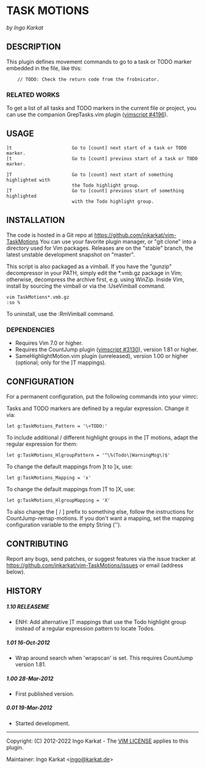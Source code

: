 TASK MOTIONS
===============================================================================
_by Ingo Karkat_

DESCRIPTION
------------------------------------------------------------------------------

This plugin defines movement commands to go to a task or TODO marker embedded
in the file, like this:
```
    // TODO: Check the return code from the frobnicator.
```

### RELATED WORKS

To get a list of all tasks and TODO markers in the current file or project,
you can use the companion GrepTasks.vim plugin ([vimscript #4196](http://www.vim.org/scripts/script.php?script_id=4196)).

USAGE
------------------------------------------------------------------------------

    ]t                      Go to [count] next start of a task or TODO marker.
    [t                      Go to [count] previous start of a task or TODO marker.

    ]T                      Go to [count] next start of something highlighted with
                            the Todo highlight group.
    [T                      Go to [count] previous start of something highlighted
                            with the Todo highlight group.

INSTALLATION
------------------------------------------------------------------------------

The code is hosted in a Git repo at
    https://github.com/inkarkat/vim-TaskMotions
You can use your favorite plugin manager, or "git clone" into a directory used
for Vim packages. Releases are on the "stable" branch, the latest unstable
development snapshot on "master".

This script is also packaged as a vimball. If you have the "gunzip"
decompressor in your PATH, simply edit the \*.vmb.gz package in Vim; otherwise,
decompress the archive first, e.g. using WinZip. Inside Vim, install by
sourcing the vimball or via the :UseVimball command.

    vim TaskMotions*.vmb.gz
    :so %

To uninstall, use the :RmVimball command.

### DEPENDENCIES

- Requires Vim 7.0 or higher.
- Requires the CountJump plugin ([vimscript #3130](http://www.vim.org/scripts/script.php?script_id=3130)), version 1.81 or higher.
- SameHighlightMotion.vim plugin (unreleased), version 1.00 or
  higher (optional; only for the ]T mappings).

CONFIGURATION
------------------------------------------------------------------------------

For a permanent configuration, put the following commands into your vimrc:

Tasks and TODO markers are defined by a regular expression. Change it via:

    let g:TaskMotions_Pattern = '\<TODO:'

To include additional / different highlight groups in the ]T motions, adapt
the regular expression for them:

    let g:TaskMotions_HlgroupPattern = '^\%(Todo\|WarningMsg\)$'

To change the default mappings from ]t to ]x, use:

    let g:TaskMotions_Mapping = 'x'

To change the default mappings from ]T to ]X, use:

    let g:TaskMotions_HlgroupMapping = 'X'

To also change the [ / ] prefix to something else, follow the instructions for
CountJump-remap-motions. If you don't want a mapping, set the mapping
configuration variable to the empty String ('').

CONTRIBUTING
------------------------------------------------------------------------------

Report any bugs, send patches, or suggest features via the issue tracker at
https://github.com/inkarkat/vim-TaskMotions/issues or email (address below).

HISTORY
------------------------------------------------------------------------------

##### 1.10    RELEASEME
- ENH: Add alternative ]T mappings that use the Todo highlight group instead
  of a regular expression pattern to locate Todos.

##### 1.01    16-Oct-2012
- Wrap around search when 'wrapscan' is set.
This requires CountJump version 1.81.

##### 1.00    28-Mar-2012
- First published version.

##### 0.01    19-Mar-2012
- Started development.

------------------------------------------------------------------------------
Copyright: (C) 2012-2022 Ingo Karkat -
The [VIM LICENSE](http://vimdoc.sourceforge.net/htmldoc/uganda.html#license) applies to this plugin.

Maintainer:     Ingo Karkat &lt;ingo@karkat.de&gt;
